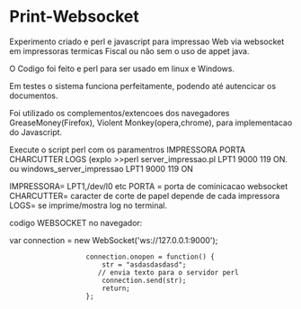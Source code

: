 # Print-Websocket

Experimento criado e perl e javascript para impressao Web via websocket  em impressoras termicas Fiscal ou não sem o uso de appet java.

O Codigo foi feito e perl para ser usado em linux e Windows.

Em testes o sistema funciona perfeitamente, podendo até autencicar os documentos.

Foi utilizado os complementos/extencoes dos navegadores GreaseMoney(Firefox), Violent Monkey(opera,chrome), para implementacao do Javascript.

Execute o script perl com os paramentros IMPRESSORA PORTA CHARCUTTER LOGS (explo >>perl server_impressao.pl LPT1 9000 119 ON.
ou windows_server_impressao LPT1 9000 119 ON 

IMPRESSORA= LPT1,/dev/l0 etc
PORTA = porta de cominicacao websocket
CHARCUTTER= caracter de corte de papel depende de cada impressora
LOGS= se imprime/mostra log no terminal.

codigo WEBSOCKET no navegador:

var connection = new WebSocket('ws://127.0.0.1:9000');                  
                 
                       connection.onopen = function() {
                           str = "asdasdasdasd";
                          // envia texto para o servidor perl
                           connection.send(str);
                           return;
                       };
                       
                       
                       
